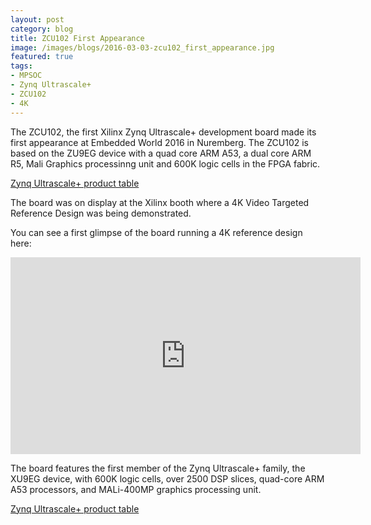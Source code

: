 ```yaml
---
layout: post
category: blog
title: ZCU102 First Appearance
image: /images/blogs/2016-03-03-zcu102_first_appearance.jpg
featured: true
tags:
- MPSOC
- Zynq Ultrascale+
- ZCU102
- 4K
---
```


The ZCU102, the first Xilinx Zynq Ultrascale+ development board made its first appearance at Embedded World 2016 in Nuremberg. The ZCU102 is based on the ZU9EG device with a quad core ARM A53, a dual core ARM R5, Mali Graphics processinng unit and 600K logic cells in the FPGA fabric.

[Zynq Ultrascale+ product table](http://www.xilinx.com/support/documentation/selection-guides/zynq-ultrascale-plus-product-selection-guide.pdf)

The board was on display at the Xilinx booth where a 4K Video Targeted Reference Design was being demonstrated. 

You can see a first glimpse of the board running a 4K reference design here: 

<iframe width="560" height="315" src="https://www.youtube.com/embed/HeXj4xw5n_A" frameborder="0" allowfullscreen></iframe>

The board features the first member of the Zynq Ultrascale+ family, the XU9EG device, with 600K logic cells, over 2500 DSP slices, quad-core ARM A53 processors, and MALi-400MP graphics processing unit. 

[Zynq Ultrascale+ product table](http://www.xilinx.com/support/documentation/selection-guides/zynq-ultrascale-plus-product-selection-guide.pdf)
